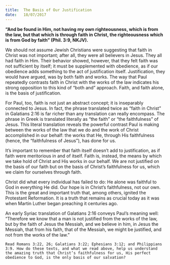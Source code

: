 ```yaml
---
title:  The Basis of Our Justification
date:   18/07/2017
---
```


**“And be found in Him, not having my own righteousness, which is from the law, but that which is through faith in Christ, the righteousness which is from God by faith” (Phil. 3:9, NKJV).**

We should not assume Jewish Christians were suggesting that faith in Christ was not important; after all, they were all believers in Jesus. They all had faith in Him. Their behavior showed, however, that they felt faith was not sufficient by itself; it must be supplemented with obedience, as if our obedience adds something to the act of justification itself. Justification, they would have argued, was by both faith and works. The way that Paul repeatedly contrasts faith in Christ with the works of the law indicates his strong opposition to this kind of “both and” approach. Faith, and faith alone, is the basis of justification.

For Paul, too, faith is not just an abstract concept; it is inseparably connected to Jesus. In fact, the phrase translated twice as “faith in Christ” in Galatians 2:16 is far richer than any translation can really encompass. The phrase in Greek is translated literally as “the faith” or “the faithfulness” of Jesus. This literal translation reveals the powerful contrast Paul is making between the works of the law that we do and the work of Christ accomplished in our behalf: the works that He, through His faithfulness (hence, the “faithfulness of Jesus”), has done for us.

It’s important to remember that faith itself doesn’t add to justification, as if faith were meritorious in and of itself. Faith is, instead, the means by which we take hold of Christ and His works in our behalf. We are not justified on the basis of our faith but on the basis of Christ’s faithfulness for us, which we claim for ourselves through faith.

Christ did what every individual has failed to do: He alone was faithful to God in everything He did. Our hope is in Christ’s faithfulness, not our own. This is the great and important truth that, among others, ignited the Protestant Reformation. It is a truth that remains as crucial today as it was when Martin Luther began preaching it centuries ago.

An early Syriac translation of Galatians 2:16 conveys Paul’s meaning well: “Therefore we know that a man is not justified from the works of the law, but by the faith of Jesus the Messiah, and we believe in him, in Jesus the Messiah, that from his faith, that of the Messiah, we might be justified, and not from the works of the law.”

`Read Romans 3:22, 26; Galatians 3:22; Ephesians 3:12; and Philippians 3:9. How do these texts, and what we read above, help us understand the amazing truth that Christ’s faithfulness for us, His perfect obedience to God, is the only basis of our salvation?`